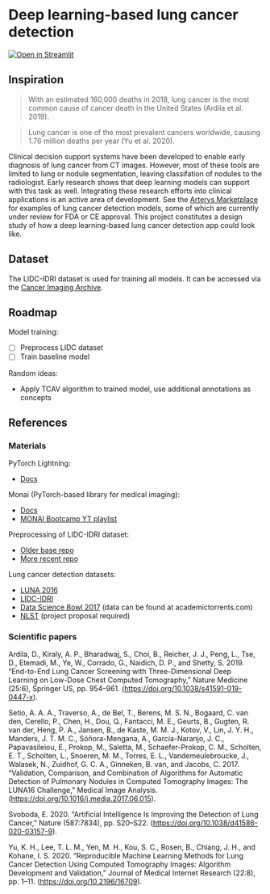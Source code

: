# Deep learning-based lung cancer detection

[![Open in Streamlit](https://static.streamlit.io/badges/streamlit_badge_black_white.svg)](https://share.streamlit.io/felixpeters/lung-cancer-detection/app/app.py)

## Inspiration

> With an estimated 160,000 deaths in 2018, lung cancer is the most common cause of cancer death in the United States (Ardila et al. 2019).

> Lung cancer is one of the most prevalent cancers worldwide, causing 1.76 million deaths per year (Yu et al. 2020).

Clinical decision support systems have been developed to enable early diagnosis of lung cancer from CT images.
However, most of these tools are limited to lung or nodule segmentation, leaving classifation of nodules to the radiologist.
Early research shows that deep learning models can support with this task as well.
Integrating these research efforts into clinical applications is an active area of development.
See the [Arterys Marketplace](https://marketplace.arterys.com/) for examples of lung cancer detection models, some of which are currently under review for FDA or CE approval.
This project constitutes a design study of how a deep learning-based lung cancer detection app could look like.

## Dataset

The LIDC-IDRI dataset is used for training all models.
It can be accessed via the [Cancer Imaging Archive](https://wiki.cancerimagingarchive.net/display/Public/LIDC-IDRI).

## Roadmap

Model training:

- [ ] Preprocess LIDC dataset
- [ ] Train baseline model

Random ideas:

- Apply TCAV algorithm to trained model, use additional annotations as concepts

## References

### Materials

PyTorch Lightning:

- [Docs](https://pytorch-lightning.readthedocs.io/en/stable/)

Monai (PyTorch-based library for medical imaging):

- [Docs](https://docs.monai.io/en/latest/)
- [MONAI Bootcamp YT playlist](https://www.youtube.com/playlist?list=PLtoSVSQ2XzyBro_Xs12cyerrGz4pEPylv)

Preprocessing of LIDC-IDRI dataset:

- [Older base repo](https://github.com/mikejhuang/LungNoduleDetectionClassification) 
- [More recent repo](https://github.com/jaeho3690/LIDC-IDRI-Preprocessing)

Lung cancer detection datasets:

- [LUNA 2016](https://luna16.grand-challenge.org/Home/)
- [LIDC-IDRI](https://wiki.cancerimagingarchive.net/display/Public/LIDC-IDRI)
- [Data Science Bowl 2017](https://www.kaggle.com/c/data-science-bowl-2017/overview/description) (data can be found at academictorrents.com)
- [NLST](https://cdas.cancer.gov/learn/nlst/images/) (project proposal required)

### Scientific papers

Ardila, D., Kiraly, A. P., Bharadwaj, S., Choi, B., Reicher, J. J., Peng, L., Tse, D., Etemadi, M., Ye, W., Corrado, G., Naidich, D. P., and Shetty, S. 2019. “End-to-End Lung Cancer Screening with Three-Dimensional Deep Learning on Low-Dose Chest Computed Tomography,” Nature Medicine (25:6), Springer US, pp. 954–961. (https://doi.org/10.1038/s41591-019-0447-x).

Setio, A. A. A., Traverso, A., de Bel, T., Berens, M. S. N., Bogaard, C. van den, Cerello, P., Chen, H., Dou, Q., Fantacci, M. E., Geurts, B., Gugten, R. van der, Heng, P. A., Jansen, B., de Kaste, M. M. J., Kotov, V., Lin, J. Y. H., Manders, J. T. M. C., Sóñora-Mengana, A., García-Naranjo, J. C., Papavasileiou, E., Prokop, M., Saletta, M., Schaefer-Prokop, C. M., Scholten, E. T., Scholten, L., Snoeren, M. M., Torres, E. L., Vandemeulebroucke, J., Walasek, N., Zuidhof, G. C. A., Ginneken, B. van, and Jacobs, C. 2017. “Validation, Comparison, and Combination of Algorithms for Automatic Detection of Pulmonary Nodules in Computed Tomography Images: The LUNA16 Challenge,” Medical Image Analysis. (https://doi.org/10.1016/j.media.2017.06.015).

Svoboda, E. 2020. “Artificial Intelligence Is Improving the Detection of Lung Cancer,” Nature (587:7834), pp. S20–S22. (https://doi.org/10.1038/d41586-020-03157-9).

Yu, K. H., Lee, T. L. M., Yen, M. H., Kou, S. C., Rosen, B., Chiang, J. H., and Kohane, I. S. 2020. “Reproducible Machine Learning Methods for Lung Cancer Detection Using Computed Tomography Images: Algorithm Development and Validation,” Journal of Medical Internet Research (22:8), pp. 1–11. (https://doi.org/10.2196/16709).
